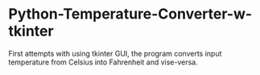 # Python-Temperature-Converter-w-tkinter
First attempts with using tkinter GUI, the program converts input temperature from Celsius into Fahrenheit and vise-versa.  
